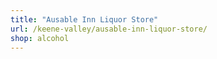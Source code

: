 ```yaml
---
title: "Ausable Inn Liquor Store"
url: /keene-valley/ausable-inn-liquor-store/
shop: alcohol
---
```

